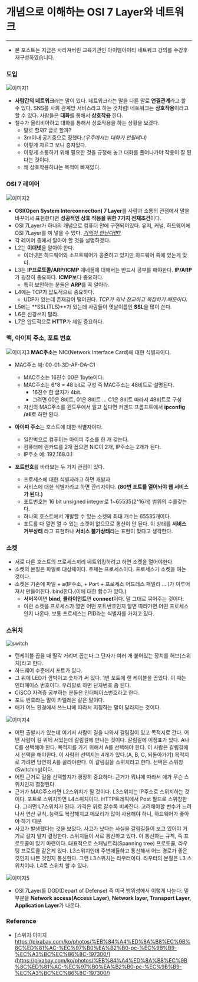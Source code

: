 # 개념으로 이해하는 OSI 7 Layer와 네트워크
-------
* 본 포스트는 지금은 사라져버린 교육기관인 아이엘아이티 네트워크 강의를 수강후 재구성하였습니다.

### 도입

![이미지1](./Data2/1.JPG)
- **사람간의 네트워크**라는 말이 있다. 네트워크라는 말을 다른 말로 **연결관계**라고 할 수 있다. SNS를 사회 관계망 서비스라고 하는 것처럼! 네트워크는 **상호작용**이라고 할 수 있다. 사람들은 **대화**를 통해서 **상호작용** 한다.
- 철수가 올리비아하고 대화를 통해서 상호작용을 하는 상황을 보겠다.
  - 말로 할까? 글로 할까?
  - 3m이내 공기중으로 정했다.*(우주에서는 대화가 안될테니)*
  - 이렇게 자르고 보니 층져있다.
  - 이렇게 소통하기 위해 필요한 것을 규정해 놓고 대화를 풀어나가야 작용이 잘 된다는 것이다.
  - 왜 상호작용하냐는 목적이 빠져있다.

### OSI 7 레이어

![이미지2](./Data2/2.JPG)
- **OSI(Open System Interconnection) 7 Layer**를 사람과 소통의 관점에서 말을 바꾸어서 표현한다면 **성공적인 상호 작용을 위한 7가지 전재조건**이다.
- OSI 7Layer가 하나의 개념으로 컴퓨터 안에 구현되어있다. 유저, 커널, 하드웨어에 OSI 7Layer를 껴 넣을 수 있다. *[기억이 안난다면?](https://covenant.tistory.com/116)*
- 각 레이어 중에서 알아야 할 것을 설명하겠다.
- L2는 **이더넷**을 알아야 한다.
  - 이더넷은 하드웨어와 소프트웨어가 공존하고 있지만 하드웨어 쪽에 있는게 맞다.
- L3는 **IP프로토콜/ARP/ICMP** 애네들에 대해서는 반드시 공부를 해야한다. **IP/ARP**가 굉장히 중요하다. **ICMP**보다 중요하다.
  - 특히 보안하는 분들은 **ARP**를 꼭 알아라.
- L4에는 TCP가 압도적으로 중요하다.
  - UDP가 있는데 존재감이 떨어진다. *TCP가 워낙 정교하고 복잡하기 때문이다.*
- L5에는 **SSL(TLS)**가 있는데 사람들이 옛날이름인 **SSL**을 많이 쓴다.
- L6은 신경쓰지 말라.
- L7은 압도적으로 **HTTP**가 제일 중요하다.


### 맥, 아이피 주소, 포트 번호
![이미지3](./Data2/3.JPG)
**MAC주소**는 NIC(Network Interface Card)에 대한 식별자이다.
* MAC주소 예: 00-01-3D-AF-DA-C1
  * MAC주소는 16진수 00은 1byte이다.
  * MAC주소는 6*8 = 48 bit로 구성 즉 MAC주소는 48비트로 설명된다.
    * 16진수 한 글자가 4bit.
    * 그려면 00은 8비트, 01은 8비트 ... C1은 8비트 따라서 48비트로 구성
  * 자신의 MAC주소를 윈도우에서 알고 싶다면 커멘드 프롬프트에서 **ipconfig /all**로 하면 된다.

* **아이피 주소**는 호스트에 대한 식별자이다.
  * 일잔벅으로 컴퓨터는 아이피 주소를 한 개 갖는다.
  * 컴퓨터에 랜카드를 2개 꼽으면 NIC이 2개, IP주소는 2개가 된다.
  * IP주소 예: 192.168.0.1
* **포트번호**를 바라보는 두 가지 관점이 있다.
  * 프로세스에 대한 식별자라고 하면 개발자
  * 서비스에 대한 식별자라고 하면 관리자이다. __(80번 포트를 열어놔야 웹 서비스가 된다.)__
  * 포트번호는 16 bit unsigned integer로 1~65535(2^16개) 범위의 수를갖는다.
  * 하나의 호스트에서 개발할 수 있는 소켓의 최대 개수는 65535개이다.
  * 포트를 다 열면 열 수 있는 소켓이 없으므로 통신이 안 된다.  이 상태를 **서비스 거부상태** 라고 표현하나 **서비스 불가상태**라는 표현이 맞다고 생각한다.  

### 소켓
* 서로 다른 호스트의 프로세스끼리 네트워킹하려고 하면 소켓을 열어야한다.
* 소켓의 본질은 파일로 대상체이다. 주체는 프로세스이다. 프로세스가 소켓을 여는 것이다.
* 소켓은 기존에 파일 + a(IP주소, + Port + 프로세스 어드레스 패밀리 … )가 이루어져서 만들어진다. bind한다.(이에 대한 함수가 있다.)
  * **서버**쪽이면 **bind**, **클라이언트**면 **connect**이다.
  말 그대로 묶어주는 것이다.
  * 이런 소켓을 프로세스가 열면 어떤 포트번호인지 알면 따라가면 어떤 프로세스인지 나온다. 보통 프로세스는 PID라는 식별자를 가지고 있다.

### 스위치
![switch](./Data2/switch.jpg)
*  랜케이블 꼽을 때 딸각 거리며 꼽는다.그 단자가 여러 개 붙어있는 장치를 허브(스위치)라고 한다.
* 하드웨어 수준에서 포트가 있다.
* 그 위에 LED가 깜박이고 숫자가 써 있다. 1번 포트에 랜 케이블을 꼽았다. 이 때는 인터페이스 번호이다. 우리말로 하면 단자번호 즘 된다.
* CISCO 자격증 공부하는 분들은 인터페이스번호라고 한다.
* 포트 번호라는 말이 카멜레온 같은 말이다.
* 애가 어느 환경에서 쓰느냐에 따라서 지칭하는 말이 달라지는 것이다.

![이미지4](./Data2/4.JPG)
* 어떤 출발지가 있는데 여기서 사람이 길을 나와서 갈림길이 있고 목적지로 간다. 어떤 사람이 길 위에 서있는데 갈림길에 만나는 것이다. 갈림길에 이정표가 있다. A나 C를 선택해야 한다. 목적지를 가기 위해서 A를 선택해야 한다. 이 사람은 갈림길에서 선택을 해야한다. 이 사람의 선택지는 4개가 있다.(A, B, C, 되돌아가기) 목적지로 가려면 당연히 A를 골라야한다. 이 갈림길을 스위치라고 한다. 선택은 스위칭(Switching)이다.
* 어떤 근거로 길을 선택할지가 괭장히 중요하다. 근거가 뭐냐에 따라서 애가 무슨 스위치인지 결정된다.
* 근거가 MAC주소라면 L2스위치가 될 것이다. L3스위치는 IP주소로 스위치하는 것이다. 포트로 스위치하면 L4스위치이다. HTTP트레픽에서 Post 필드로 스위칭한다. 그러면 L7스위치가 된다. 가격은 위로 갈수록 비싸진다. 고려해야할 변수가 느려나서 연산 규칙, 능력도 복잡해지고 메모리가 많이 사용해야 하니, 하드웨어가 좋아야 하기 때문
* 사고가 발생했다는 것을 보았다. 사고가 났다는 사실을 갈림길들이 보고 있어야 거기로 갈지 말지 결정한다. 스위치들이 서로 통신하고 있다. 이 통신하는 규칙, 즉 프로토콜이 있기 마련이다. 대표적으로 스패닝트리(Spanning tree) 프로토콜, 라우팅 프로토콜 같은게 있다. L3스위치인데 주변애들하고 통신해서 어느 경로가 좋은것인지 나쁜 것인지 통신한다. 그런 L3스위치는 라우터이다. 라우터의 본질은 L3 스위치이다. L4로 스위치 할 수 있다.


![이미지5](./Data2/5.JPG)
* OSI 7Layer를 DOD(Depart of Defense) 즉 미국 방위성에서 이렇게 나눈다. 밑 부분을 **Network access(Access Layer), Network layer, Transport Layer, Application Layer**가 나온다.


### Reference
* [스위치 이미지 https://pixabay.com/ko/photos/%EB%84%A4%ED%8A%B8%EC%9B%8C%ED%81%AC-%EC%97%B0%EA%B2%B0-pc-%EC%9B%B9-%EC%A3%BC%EC%86%8C-197300/](https://pixabay.com/ko/photos/%EB%84%A4%ED%8A%B8%EC%9B%8C%ED%81%AC-%EC%97%B0%EA%B2%B0-pc-%EC%9B%B9-%EC%A3%BC%EC%86%8C-197300/)

